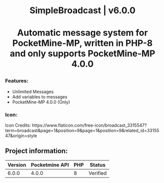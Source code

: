 <div align="center">
<h1>SimpleBroadcast | v6.0.0<h1>
<p>Automatic message system for PocketMine-MP, written in PHP-8 and only supports PocketMine-MP 4.0.0</p>
</div>

<h3>Features:</h3>
<ul>
<li>Unlimited Messages</li>
<li>Add variables to messages</li>
<li>PocketMine-MP 4.0.0 (Only)</li>
</ul>

<h3>Icon:</h3>
<p>Icon Credits: https://www.flaticon.com/free-icon/broadcast_3315547?term=broadcast&page=1&position=9&page=1&position=9&related_id=3315547&origin=style</p>

## Project information:
| Version | Pocketmine API | PHP | Status |
|---|---|---|---|
| 6.0.0 | 4.0.0 | 8 | Verified |
